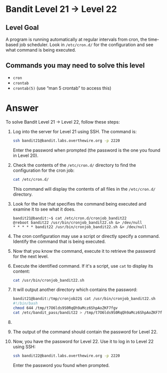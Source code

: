 # Bandit Level 21 → Level 22

## Level Goal

A program is running automatically at regular intervals from cron, the time-based job scheduler. Look in `/etc/cron.d/` for the configuration and see what command is being executed.

## Commands you may need to solve this level

- `cron`
- `crontab`
- `crontab(5)` (use “man 5 crontab” to access this)

# Answer

To solve Bandit Level 21 → Level 22, follow these steps:

1. Log into the server for Level 21 using SSH. The command is:

   ```bash
   ssh bandit21@bandit.labs.overthewire.org -p 2220
   ```

   Enter the password when prompted (the password is the one you found in Level 20).

2. Check the contents of the `/etc/cron.d/` directory to find the configuration for the cron job:

   ```bash
   cat /etc/cron.d/
   ```

   This command will display the contents of all files in the `/etc/cron.d/` directory.

3. Look for the line that specifies the command being executed and examine it to see what it does.

   ```
   bandit21@bandit:~$ cat /etc/cron.d/cronjob_bandit22
   @reboot bandit22 /usr/bin/cronjob_bandit22.sh &> /dev/null
   * * * * * bandit22 /usr/bin/cronjob_bandit22.sh &> /dev/null
   ```

4. The cron configuration may use a script or directly specify a command. Identify the command that is being executed.

5. Now that you know the command, execute it to retrieve the password for the next level.

6. Execute the identified command. If it's a script, use `cat` to display its content:

   ```bash
   cat /usr/bin/cronjob_bandit22.sh
   ```

7. It will output another directory which contains the password:

   ```bash
   bandit21@bandit:/tmp/cronjob22$ cat /usr/bin/cronjob_bandit22.sh
   #!/bin/bash
   chmod 644 /tmp/t7O6lds9S0RqQh9aMcz6ShpAoZKF7fgv
   cat /etc/bandit_pass/bandit22 > /tmp/t7O6lds9S0RqQh9aMcz6ShpAoZKF7fgv
   ```

8.
9. The output of the command should contain the password for Level 22.

10. Now, you have the password for Level 22. Use it to log in to Level 22 using SSH:

    ```bash
    ssh bandit22@bandit.labs.overthewire.org -p 2220
    ```

    Enter the password you found when prompted.
